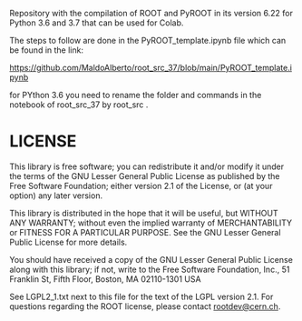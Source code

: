 Repository with the compilation of ROOT and PyROOT in its version 6.22 for Python 3.6 and 3.7 that can be used for Colab. 


The steps to follow are done in the PyROOT_template.ipynb file which can be found in the link:  

https://github.com/MaldoAlberto/root_src_37/blob/main/PyROOT_template.ipynb


for PYthon 3.6 you need to rename the folder and commands in the notebook of  root_src_37 by root_src .



# LICENSE

This library is free software; you can redistribute it and/or
modify it under the terms of the GNU Lesser General Public
License as published by the Free Software Foundation; either
version 2.1 of the License, or (at your option) any later version.

This library is distributed in the hope that it will be useful,
but WITHOUT ANY WARRANTY; without even the implied warranty of
MERCHANTABILITY or FITNESS FOR A PARTICULAR PURPOSE.  See the GNU
Lesser General Public License for more details.

You should have received a copy of the GNU Lesser General Public
License along with this library; if not, write to the Free Software
Foundation, Inc., 51 Franklin St, Fifth Floor, Boston, MA  02110-1301  USA

See LGPL2_1.txt next to this file for the text of the LGPL version 2.1.
For questions regarding the ROOT license, please contact rootdev@cern.ch.
